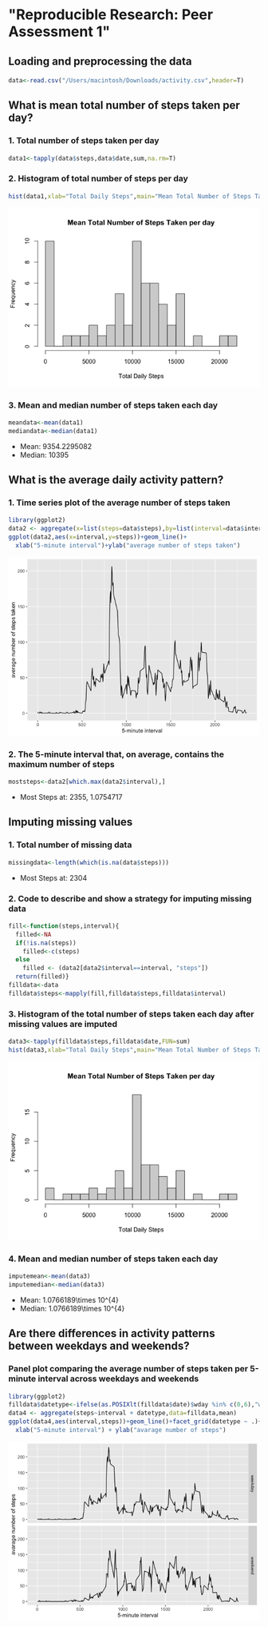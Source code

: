 # "Reproducible Research: Peer Assessment 1"



## Loading and preprocessing the data

```r
data<-read.csv("/Users/macintosh/Downloads/activity.csv",header=T)
```

## What is mean total number of steps taken per day?
### 1. Total number of steps taken per day

```r
data1<-tapply(data$steps,data$date,sum,na.rm=T)
```
### 2. Histogram of total number of steps per day

```r
hist(data1,xlab="Total Daily Steps",main="Mean Total Number of Steps Taken per day",breaks=20)
```

![](PA1_template_files/figure-html/unnamed-chunk-3-1.png)<!-- -->

### 3. Mean and median number of steps taken each day

```r
meandata<-mean(data1)
mediandata<-median(data1)
```
* Mean: 9354.2295082 
* Median: 10395

## What is the average daily activity pattern?
### 1. Time series plot of the average number of steps taken

```r
library(ggplot2)
data2 <- aggregate(x=list(steps=data$steps),by=list(interval=data$interval),FUN=mean,na.rm=T)
ggplot(data2,aes(x=interval,y=steps))+geom_line()+
  xlab("5-minute interval")+ylab("average number of steps taken")
```

![](PA1_template_files/figure-html/unnamed-chunk-5-1.png)<!-- -->

### 2. The 5-minute interval that, on average, contains the maximum number of steps

```r
moststeps<-data2[which.max(data2$interval),]
```
* Most Steps at: 2355, 1.0754717

## Imputing missing values
### 1. Total number of missing data

```r
missingdata<-length(which(is.na(data$steps)))
```
* Most Steps at: 2304

### 2. Code to describe and show a strategy for imputing missing data

```r
fill<-function(steps,interval){
  filled<-NA
  if(!is.na(steps))
    filled<-c(steps)
  else
    filled <- (data2[data2$interval==interval, "steps"])
  return(filled)}
filldata<-data
filldata$steps<-mapply(fill,filldata$steps,filldata$interval)
```

### 3. Histogram of the total number of steps taken each day after missing values are imputed

```r
data3<-tapply(filldata$steps,filldata$date,FUN=sum)
hist(data3,xlab="Total Daily Steps",main="Mean Total Number of Steps Taken per day",breaks=20)
```

![](PA1_template_files/figure-html/unnamed-chunk-9-1.png)<!-- -->

### 4. Mean and median number of steps taken each day

```r
imputemean<-mean(data3)
imputemedian<-median(data3)
```
* Mean: 1.0766189\times 10^{4} 
* Median: 1.0766189\times 10^{4}

## Are there differences in activity patterns between weekdays and weekends?
### Panel plot comparing the average number of steps taken per 5-minute interval across weekdays and weekends

```r
library(ggplot2)
filldata$datetype<-ifelse(as.POSIXlt(filldata$date)$wday %in% c(0,6),"weekend","weekday")
data4 <- aggregate(steps~interval + datetype,data=filldata,mean)
ggplot(data4,aes(interval,steps))+geom_line()+facet_grid(datetype ~ .)+
  xlab("5-minute interval") + ylab("avarage number of steps")
```

![](PA1_template_files/figure-html/unnamed-chunk-11-1.png)<!-- -->
